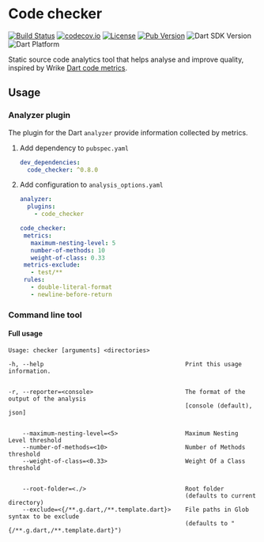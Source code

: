 # Code checker

[![Build Status](https://github.com/dart-code-checker/code-checker/workflows/build/badge.svg)](https://github.com/dart-code-checker/code-checker)
[![codecov.io](https://codecov.io/gh/dart-code-checker/code-checker/branch/main/graphs/badge.svg?branch=main)](https://codecov.io/github/dart-code-checker/code-checker?branch=main)
[![License](https://badgen.net/pub/license/code_checker)](https://github.com/dart-code-checker/code-checker/blob/master/LICENSE)
[![Pub Version](https://badgen.net/pub/v/code_checker)](https://pub.dev/packages/code_checker)
![Dart SDK Version](https://badgen.net/pub/sdk-version/code_checker)
![Dart Platform](https://badgen.net/pub/dart-platform/code_checker)

Static source code analytics tool that helps analyse and improve quality, inspired by Wrike [Dart code metrics](https://github.com/wrike/dart-code-metrics).

## Usage

### Analyzer plugin

The plugin for the Dart `analyzer` provide information collected by metrics.

1. Add dependency to `pubspec.yaml`

    ```yaml
    dev_dependencies:
      code_checker: ^0.8.0
    ```

2. Add configuration to `analysis_options.yaml`

    ```yaml
    analyzer:
      plugins:
        - code_checker
   
   code_checker:
     metrics:
       maximum-nesting-level: 5
       number-of-methods: 10
       weight-of-class: 0.33
     metrics-exclude:
       - test/**
     rules:
       - double-literal-format
       - newline-before-return
    ```

### Command line tool

#### Full usage

```text
Usage: checker [arguments] <directories>

-h, --help                                        Print this usage information.


-r, --reporter=<console>                          The format of the output of the analysis
                                                  [console (default), json]


    --maximum-nesting-level=<5>                   Maximum Nesting Level threshold
    --number-of-methods=<10>                      Number of Methods threshold
    --weight-of-class=<0.33>                      Weight Of a Class threshold


    --root-folder=<./>                            Root folder
                                                  (defaults to current directory)
    --exclude=<{/**.g.dart,/**.template.dart}>    File paths in Glob syntax to be exclude
                                                  (defaults to "{/**.g.dart,/**.template.dart}")
```
